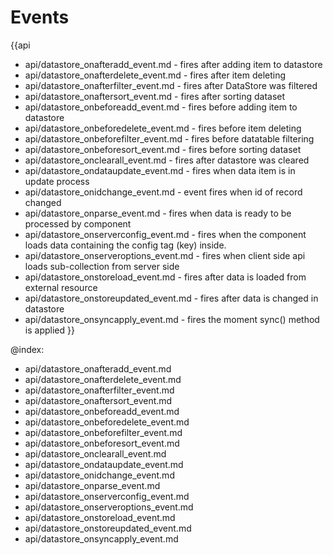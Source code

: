 Events
=======

{{api
- api/datastore_onafteradd_event.md - fires after adding item to datastore
- api/datastore_onafterdelete_event.md - fires after item deleting
- api/datastore_onafterfilter_event.md - fires after DataStore was filtered
- api/datastore_onaftersort_event.md - fires after sorting dataset
- api/datastore_onbeforeadd_event.md - fires before adding item to datastore
- api/datastore_onbeforedelete_event.md - fires before item deleting
- api/datastore_onbeforefilter_event.md - fires before datatable filtering
- api/datastore_onbeforesort_event.md - fires before sorting dataset
- api/datastore_onclearall_event.md - fires after datastore was cleared
- api/datastore_ondataupdate_event.md - fires when data item is in update process
- api/datastore_onidchange_event.md - event fires when id of record changed
- api/datastore_onparse_event.md - fires when data is ready to be processed by component
- api/datastore_onserverconfig_event.md - fires when the component loads data containing the config tag (key) inside.
- api/datastore_onserveroptions_event.md - fires when client side api loads sub-collection from server side
- api/datastore_onstoreload_event.md - fires after data is loaded from external resource
- api/datastore_onstoreupdated_event.md - fires after data is changed in datastore
- api/datastore_onsyncapply_event.md - fires the moment sync() method is applied
}}

@index:
- api/datastore_onafteradd_event.md
- api/datastore_onafterdelete_event.md
- api/datastore_onafterfilter_event.md
- api/datastore_onaftersort_event.md
- api/datastore_onbeforeadd_event.md
- api/datastore_onbeforedelete_event.md
- api/datastore_onbeforefilter_event.md
- api/datastore_onbeforesort_event.md
- api/datastore_onclearall_event.md
- api/datastore_ondataupdate_event.md
- api/datastore_onidchange_event.md
- api/datastore_onparse_event.md
- api/datastore_onserverconfig_event.md
- api/datastore_onserveroptions_event.md
- api/datastore_onstoreload_event.md
- api/datastore_onstoreupdated_event.md
- api/datastore_onsyncapply_event.md


